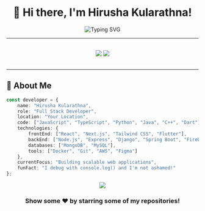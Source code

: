 <div align="center">

# 👋 Hi there, I'm Hirusha Kularathna!
<img src="https://readme-typing-svg.demolab.com?font=Fira+Code&size=32&duration=2800&pause=2000&color=A9FEF7&center=true&vCenter=true&width=940&lines=Welcome+to+my+GitHub+Profile!;Full+Stack+Developer+%7C+Tech+Enthusiast;Always+learning%2C+Always+building" alt="Typing SVG" />

</div>

---
<br/>
<div align="center">
    <img src="https://skillicons.dev/icons?i=react,html,css,vscode,github,figma,tailwind,git" />
    <img src="https://skillicons.dev/icons?i=nodejs,javascript,typescript,express,flutter,dart,firebase,mongodb,mysql" /><br>
</div>
<br/>

---

## 🚀 About Me

```typescript
const developer = {
    name: "Hirusha Kularathna",
    role: "Full Stack Developer",
    location: "Your Location",
    code: ["JavaScript", "TypeScript", "Python", "Java", "C++", "Dart"],
    technologies: {
        frontEnd: ["React", "Next.js", "Tailwind CSS", "Flutter"],
        backEnd: ["Node.js", "Express", "Django", "Spring Boot", "Firebase"],
        databases: ["MongoDB", "MySQL"],
        tools: ["Docker", "Git", "AWS", "Figma"]
    },
    currentFocus: "Building scalable web applications",
    funFact: "I debug with console.log() and I'm not ashamed!"
};
```


<div align="center">
  <img src="https://capsule-render.vercel.app/api?type=waving&color=gradient&height=100&section=footer" />
</div>

<div align="center">
  
### Show some ❤️ by starring some of my repositories!
  
</div>
